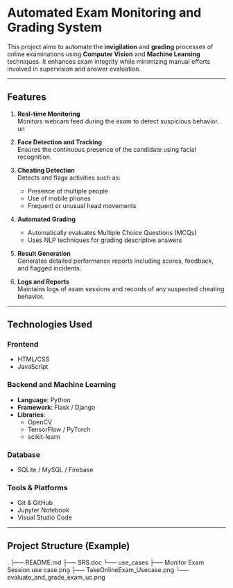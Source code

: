 # Automated Exam Monitoring and Grading System

This project aims to automate the **invigilation** and **grading** processes of online examinations using **Computer Vision** and **Machine Learning** techniques. It enhances exam integrity while minimizing manual efforts involved in supervision and answer evaluation.

---

## Features

1. **Real-time Monitoring**  
   Monitors webcam feed during the exam to detect suspicious behavior.
un
2. **Face Detection and Tracking**  
   Ensures the continuous presence of the candidate using facial recognition.

3. **Cheating Detection**  
   Detects and flags activities such as:
   - Presence of multiple people
   - Use of mobile phones
   - Frequent or unusual head movements

4. **Automated Grading**  
   - Automatically evaluates Multiple Choice Questions (MCQs)
   - Uses NLP techniques for grading descriptive answers

5. **Result Generation**  
   Generates detailed performance reports including scores, feedback, and flagged incidents.

6. **Logs and Reports**  
   Maintains logs of exam sessions and records of any suspected cheating behavior.

---

## Technologies Used

### Frontend
- HTML/CSS
- JavaScript 

### Backend and Machine Learning
- **Language**: Python  
- **Framework**: Flask / Django 
- **Libraries**:
  - OpenCV
  - TensorFlow / PyTorch
  - scikit-learn

### Database
- SQLite / MySQL / Firebase 

### Tools & Platforms
- Git & GitHub
- Jupyter Notebook
- Visual Studio Code

---

## Project Structure (Example)
.
├── README.md
├── SRS.doc
└── use_cases
    ├── Monitor Exam Session use case.png
    ├── TakeOnlineExam_Usecase.png
    └── evaluate_and_grade_exam_uc.png
